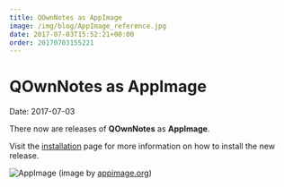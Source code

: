 ```yaml
---
title: QOwnNotes as AppImage
image: /img/blog/AppImage_reference.jpg
date: 2017-07-03T15:52:21+00:00
order: 20170703155221
---
```


# QOwnNotes as AppImage

<v-subheader class="blog">Date: 2017-07-03</v-subheader>

There now are releases of **QOwnNotes** as **AppImage**.

Visit the [installation](https://old.qownnotes.org/installation#AppImage) page for more information on how to install the new release.

 ![AppImage](/img/blog/AppImage_reference.jpg "AppImage")  (image by [appimage.org](http://appimage.org/))